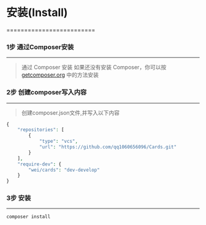 # 安装(Install)
=========================

### 1步 通过Composer安装
-------------------------
> 通过 Composer 安装
如果还没有安装 Composer，你可以按 [getcomposer.org](https://getcomposer.org/) 中的方法安装


### 2步 创建composer写入内容
-------------------------
> 创建composer.json文件,并写入以下内容

```php
{
	"repositories": [
        {
            "type": "vcs",
            "url": "https://github.com/qq1060656096/Cards.git"
        }
    ],
	"require-dev": {
		"wei/cards": "dev-develop"
    }
}	
```


### 3步 安装
-------------------------
```php
composer install
```

